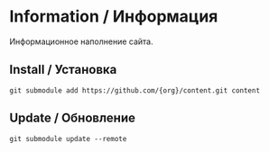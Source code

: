 # Information / Информация

Информационное наполнение сайта.

## Install / Установка

```
git submodule add https://github.com/{org}/content.git content
```

## Update / Обновление

```
git submodule update --remote
```
